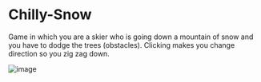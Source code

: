 # Chilly-Snow
Game in which you are a skier who is going down a mountain of snow and you have to dodge the trees (obstacles).
Clicking makes you change direction so you zig zag down.

![image](https://user-images.githubusercontent.com/68016784/163650554-bbd37db7-d004-4d96-8289-b7fc78ce93f2.png)
